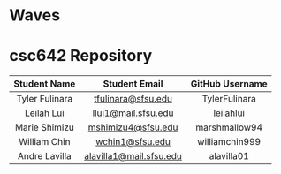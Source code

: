 # Waves

# csc642 Repository

| Student Name | Student Email          | GitHub Username  |
|    :---:     |     :---:              |     :---:        |
| Tyler Fulinara     | tfulinara@sfsu.edu | TylerFulinara      |
| Leilah Lui       | llui1@mail.sfsu.edu       | leilahlui     |
| Marie Shimizu      | mshimizu4@sfsu.edu   | marshmallow94    |
| William Chin    | wchin1@sfsu.edu       | williamchin999       |
| Andre Lavilla     | alavilla1@mail.sfsu.edu       | alavilla01          |

